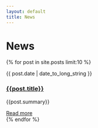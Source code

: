 ```yaml
---
layout: default
title: News
---
```


# News
{% for post in site.posts limit:10 %}
<div class="row-fluid marketing news-row">
	    <div class="span2">
		    <p class="text-left">{{ post.date | date_to_long_string }}</p>
	    </div>
	    <div class="span10">
            <h3><a href="{{ site.baseurl }}{{post.url}}">{{post.title}}</a></h3>
            <p>{{post.summary}}</p>
			<a href="{{ site.baseurl }}{{post.url}}">Read more</a>
        </div>
</div>
{% endfor %}
